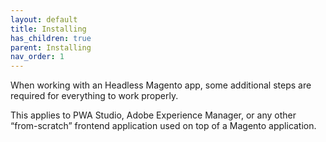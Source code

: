 ```yaml
---
layout: default
title: Installing
has_children: true
parent: Installing
nav_order: 1
---
```


When working with an Headless Magento app, some additional steps are required for everything to work properly.

This applies to PWA Studio, Adobe Experience Manager, or any other “from-scratch” frontend application used on top of a Magento application.


